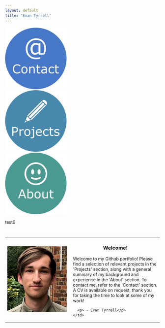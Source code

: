 ```yaml
---
layout: default
title: "Evan Tyrrell"
---
```


<div class="row">
  <div class="column">
  <div class="center">
    <a href="https://azhb.github.io/contact/"> <img src="websiteContact.png" alt="Contact" width="200"> </a>
  </div>
  </div>
  <div class="column">
  <div class="center">
    <a href="https://azhb.github.io/projects/"> <img src="websiteProjects.png" alt="Projects" width="200" > </a>
  </div>
  </div>
  <div class="column">
  <div class="center">
    <a href="https://azhb.github.io/about/"> <img src="websiteAbout.png" alt="About" width="200"> </a>
  </div>
  </div>
</div>

test6

<table style="margin-top:40px;margin-left:auto;margin-right:auto;">
  <tr>
    <td style="width:200px"> <img src="me.png" alt="Welcome" width="194px"> </td>
    <td style="vertical-align:top"> <div style="text-align:center"><h3> Welcome! </h3></div>
         <p>Welcome to my Github portfolio! Please find a selection of relevant projects in the 'Projects' section, along with a general summary of my background and experience in the 'About' section. To contact me, refer to the 'Contact' section. A CV is available on request, thank you for taking the time to look at some of my work!</p>
      
      <p> - Evan Tyrrell</p>
    </td>
  </tr>
</table>

